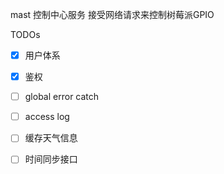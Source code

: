 mast 控制中心服务
接受网络请求来控制树莓派GPIO

TODOs
- [x] 用户体系    
- [x] 鉴权  
- [ ] global error catch  
- [ ] access log  
- [ ] 缓存天气信息
- [ ] 时间同步接口

